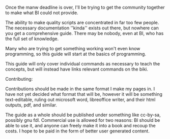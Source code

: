 Once the manw deadline is over, I'll be trying to get the community together to make what BI could not provide.

The ability to make quality scripts are concentrated in far too few people.
The necessary documentation ''kinda'' exists out there, but nowhere can you get a comprehensive guide. 
There may be nobody, even at BI, who has the full set of knowledge.

Many who are trying to get something working won't even know programming, so this guide will start at the basics of programming.

This guide will only cover individual commands as necessary to teach the concepts, but will instead have links relevant commands on the biki.

Contributing:

Contributions should be made in the same format I make my pages in.
I have not yet decided what format that will be, however it will be something text-editable, 
ruling out microsoft word, libreoffice writer, and their html outputs, pdf, and similar. 

The guide as a whole should be published under something like cc-by-sa, possibly gnu fdl.
Commercial use is allowed for two reasons: BI should be able to use it, and anyone can freely make it into a book and recoup the costs.
I hope to be paid in the form of better user generated content.


